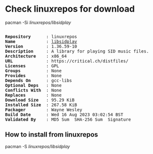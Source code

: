 # Check linuxrepos for download

pacman -Si *linuxrepos/libsidplay*

<div class="highlight"><pre class="highlight"><text>
<b>Repository</b>      : linuxrepos
<b>Name</b>            : <a href="../../x86_64/libsidplay-1.36.59-10-x86_64.pkg.tar.zst">libsidplay</a>
<b>Version</b>         : 1.36.59-10
<b>Description</b>     : A library for playing SID music files.
<b>Architecture</b>    : x86_64
<b>URL</b>             : https://critical.ch/distfiles/
<b>Licenses</b>        : GPL
<b>Groups</b>          : None
<b>Provides</b>        : None
<b>Depends On</b>      : gcc-libs
<b>Optional Deps</b>   : None
<b>Conflicts With</b>  : None
<b>Replaces</b>        : None
<b>Download Size</b>   : 95.29 KiB
<b>Installed Size</b>  : 267.58 KiB
<b>Packager</b>        : Wayne Wesley <wayne6324@gmail.com>
<b>Build Date</b>      : Wed 16 Aug 2023 03:02:54 BST
<b>Validated By</b>    : MD5 Sum  SHA-256 Sum  Signature
</text></pre></div>

## How to install from linuxrepos

pacman -S *linuxrepos/libsidplay*
